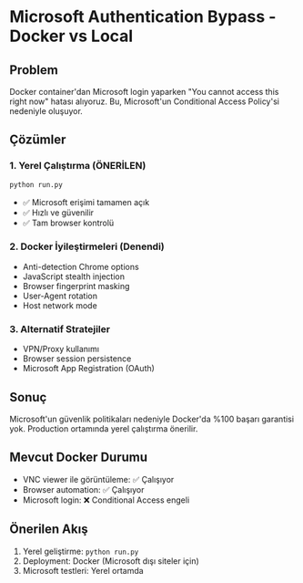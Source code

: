 # Microsoft Authentication Bypass - Docker vs Local

## Problem
Docker container'dan Microsoft login yaparken "You cannot access this right now" hatası alıyoruz. 
Bu, Microsoft'un Conditional Access Policy'si nedeniyle oluşuyor.

## Çözümler

### 1. Yerel Çalıştırma (ÖNERİLEN)
```cmd
python run.py
```
- ✅ Microsoft erişimi tamamen açık
- ✅ Hızlı ve güvenilir
- ✅ Tam browser kontrolü

### 2. Docker İyileştirmeleri (Denendi)
- Anti-detection Chrome options
- JavaScript stealth injection
- Browser fingerprint masking
- User-Agent rotation
- Host network mode

### 3. Alternatif Stratejiler
- VPN/Proxy kullanımı
- Browser session persistence
- Microsoft App Registration (OAuth)

## Sonuç
Microsoft'un güvenlik politikaları nedeniyle Docker'da %100 başarı garantisi yok.
Production ortamında yerel çalıştırma önerilir.

## Mevcut Docker Durumu
- VNC viewer ile görüntüleme: ✅ Çalışıyor
- Browser automation: ✅ Çalışıyor  
- Microsoft login: ❌ Conditional Access engeli

## Önerilen Akış
1. Yerel geliştirme: `python run.py`
2. Deployment: Docker (Microsoft dışı siteler için)
3. Microsoft testleri: Yerel ortamda